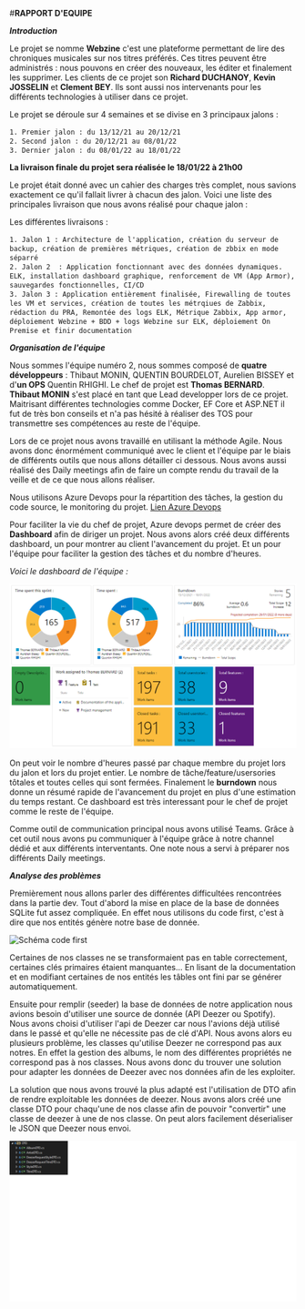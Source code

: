 ﻿#**RAPPORT D'EQUIPE**


**_Introduction_**

Le projet se nomme **Webzine** c'est une plateforme permettant de lire des chroniques musicales sur nos titres préférés. Ces titres peuvent être administrés : nous pouvons en créer des nouveaux, les éditer et finalement les supprimer. 
Les clients de ce projet son **Richard DUCHANOY**, **Kevin JOSSELIN** et **Clement BEY**. Ils sont aussi nos intervenants pour les différents technologies à utiliser dans ce projet.

Le projet se déroule sur 4 semaines et se divise en 3 principaux jalons :

    1. Premier jalon : du 13/12/21 au 20/12/21
    2. Second jalon : du 20/12/21 au 08/01/22
    3. Dernier jalon : du 08/01/22 au 18/01/22

**La livraison finale du projet sera réalisée le 18/01/22 à 21h00**

Le projet était donné avec un cahier des charges très complet, nous savions exactement ce qu'il fallait livrer à chacun des jalon. Voici une liste des principales livraison que nous avons réalisé pour chaque jalon :

Les différentes livraisons : 

    1. Jalon 1 : Architecture de l'application, création du serveur de backup, création de premières métriques, création de zbbix en mode séparré
    2. Jalon 2  : Application fonctionnant avec des données dynamiques. ELK, installation dashboard graphique, renforcement de VM (App Armor), sauvegardes fonctionnelles, CI/CD
    3. Jalon 3 : Application entièrement finalisée, Firewalling de toutes les VM et services, création de toutes les métrqiues de Zabbix, rédaction du PRA, Remontée des logs ELK, Métrique Zabbix, App armor, déploiement Webzine + BDD + logs Webzine sur ELK, déploiement On Premise et finir documentation


**_Organisation de l'équipe_**

Nous sommes l'équipe numéro 2, nous sommes composé de **quatre développeurs** : Thibaut MONIN, QUENTIN BOURDELOT, Aurelien BISSEY et d'**un OPS** Quentin RHIGHI. Le chef de projet est **Thomas BERNARD**.
**Thibaut MONIN** s'est placé en tant que Lead developper lors de ce projet. Maitrisant différentes technologies comme Docker, EF Core et ASP.NET il fut de très bon conseils et n'a pas hésité à réaliser des TOS pour transmettre ses compétences au reste de l'équipe.

Lors de ce projet nous avons travaillé en utilisant la méthode Agile. Nous avons donc énormément communiqué avec le client et l'équipe par le biais de différents outils que nous allons détailler ci dessous. Nous avons aussi réalisé des Daily meetings afin de faire un compte rendu du travail de la veille et de ce que nous allons réaliser.

Nous utilisons Azure Devops pour la répartition des tâches, la gestion du code source, le monitoring du projet. [Lien Azure Devops](https://dev.azure.com/2024-D1-P3-E2/Webzine)

Pour faciliter la vie du chef de projet, Azure devops permet de créer des **Dashboard** afin de diriger un projet. Nous avons alors créé deux différents dashboard, un pour montrer au client l'avancement du projet. Et un pour l'équipe pour faciliter la gestion des tâches et du nombre d'heures.

_Voici le dashboard de l'équipe :_

![Dashboard](Images/TeamDashboard.png)

On peut voir le nombre d'heures passé par chaque membre du projet lors du jalon et lors du projet entier. Le nombre de tâche/feature/usersories tôtales et toutes celles qui sont fermées. Finalement le **burndown** nous donne un résumé rapide de l'avancement du projet en plus d'une estimation du temps restant. Ce dashboard est très interessant pour le chef de projet comme le reste de l'équipe.

Comme outil de communication principal nous avons utilisé Teams. Grâce à cet outil nous avons pu communiquer à l'équipe grâce à notre channel dédié et aux différents interventants. One note nous a servi à préparer nos différents Daily meetings.


**_Analyse des problèmes_**

Premièrement nous allons parler des différentes difficultées rencontrées dans la partie dev. Tout d'abord la mise en place de la base de données SQLite fut assez compliquée. En effet nous utilisons du code first, c'est à dire que nos entités génère notre base de donnée. 

![Schéma code first](https://www.entityframeworktutorial.net/images/EF5/code-first.png)

Certaines de nos classes ne se transformaient pas en table correctement, certaines clés primaires étaient manquantes... En lisant de la documentation et en modifiant certaines de nos entités les tâbles ont fini par se générer automatiquement. 


Ensuite pour remplir (seeder) la base de données de notre application nous avions besoin d'utiliser une source de donnée (API Deezer ou Spotify). Nous avons choisi d'utiliser l'api de Deezer car nous l'avions déjà utilisé dans le passé et qu'elle ne nécessite pas de clé d'API. Nous avons alors eu plusieurs problème, les classes qu'utilise Deezer ne correspond pas aux notres. En effet la gestion des albums, le nom des différentes propriétés ne correspond pas à nos classes. Nous avons donc du trouver une solution pour adapter les données de Deezer avec nos données afin de les exploiter.

La solution que nous avons trouvé la plus adapté est l'utilisation de DTO afin de rendre exploitable les données de deezer. Nous avons alors créé une classe DTO pour chaqu'une de nos classe afin de pouvoir "convertir" une classe de deezer à une de nos classe. On peut alors facilement déserialiser le JSON que Deezer nous envoi.

![Folder DTO](Images/FolderDTO.png)







